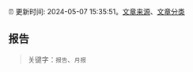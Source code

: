 :alarm_clock: 更新时间: 2024-05-07 15:35:51。[文章来源](/README.md)、[文章分类](/TAGS.md)

## 报告


> 关键字：`报告`、`月报`



